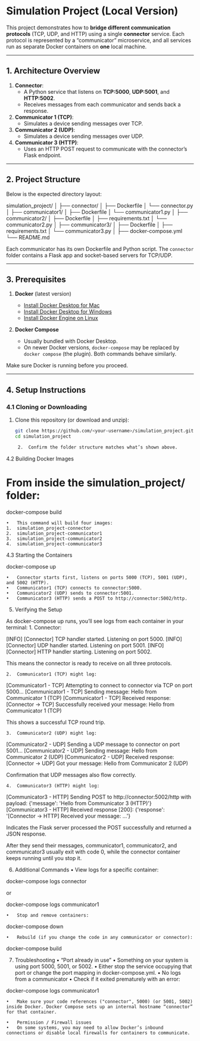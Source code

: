 # Simulation Project (Local Version)

This project demonstrates how to **bridge different communication protocols** (TCP, UDP, and HTTP) using a single **connector** service. Each protocol is represented by a “communicator” microservice, and all services run as separate Docker containers on **one** local machine.

---

## 1. Architecture Overview

1. **Connector**:  
   - A Python service that listens on **TCP:5000**, **UDP:5001**, and **HTTP:5002**.  
   - Receives messages from each communicator and sends back a response.  
2. **Communicator 1 (TCP)**:  
   - Simulates a device sending messages over TCP.  
3. **Communicator 2 (UDP)**:  
   - Simulates a device sending messages over UDP.  
4. **Communicator 3 (HTTP)**:  
   - Uses an HTTP POST request to communicate with the connector’s Flask endpoint.

---

## 2. Project Structure

Below is the expected directory layout:

simulation_project/
│
├── connector/
│   ├── Dockerfile
│   └── connector.py
│
├── communicator1/
│   ├── Dockerfile
│   └── communicator1.py
│
├── communicator2/
│   ├── Dockerfile
│   ├── requirements.txt
│   └── communicator2.py
│
├── communicator3/
│   ├── Dockerfile
│   ├── requirements.txt
│   └── communicator3.py
│
├── docker-compose.yml
└── README.md

Each communicator has its own Dockerfile and Python script. The `connector` folder contains a Flask app and socket-based servers for TCP/UDP.

---

## 3. Prerequisites

1. **Docker** (latest version)  
   - [Install Docker Desktop for Mac](https://docs.docker.com/desktop/install/mac-install/)  
   - [Install Docker Desktop for Windows](https://docs.docker.com/desktop/install/windows-install/)  
   - [Install Docker Engine on Linux](https://docs.docker.com/engine/install/)  

2. **Docker Compose**  
   - Usually bundled with Docker Desktop.  
   - On newer Docker versions, `docker-compose` may be replaced by `docker compose` (the plugin). Both commands behave similarly.

Make sure Docker is running before you proceed.

---

## 4. Setup Instructions

### 4.1 Cloning or Downloading

1. Clone this repository (or download and unzip):
   ```bash
   git clone https://github.com/<your-username>/simulation_project.git
   cd simulation_project

	2.	Confirm the folder structure matches what’s shown above.

4.2 Building Docker Images

# From inside the simulation_project/ folder:
docker-compose build

	•	This command will build four images:
	1.	simulation_project-connector
	2.	simulation_project-communicator1
	3.	simulation_project-communicator2
	4.	simulation_project-communicator3

4.3 Starting the Containers

docker-compose up

	•	Connector starts first, listens on ports 5000 (TCP), 5001 (UDP), and 5002 (HTTP).
	•	Communicator1 (TCP) connects to connector:5000.
	•	Communicator2 (UDP) sends to connector:5001.
	•	Communicator3 (HTTP) sends a POST to http://connector:5002/http.

5. Verifying the Setup

As docker-compose up runs, you’ll see logs from each container in your terminal:
	1.	Connector:

[INFO] [Connector] TCP handler started. Listening on port 5000.
[INFO] [Connector] UDP handler started. Listening on port 5001.
[INFO] [Connector] HTTP handler starting. Listening on port 5002.

This means the connector is ready to receive on all three protocols.

	2.	Communicator1 (TCP) might log:

[Communicator1 - TCP] Attempting to connect to connector via TCP on port 5000...
[Communicator1 - TCP] Sending message: Hello from Communicator 1 (TCP)
[Communicator1 - TCP] Received response: [Connector -> TCP] Successfully received your message: Hello from Communicator 1 (TCP)

This shows a successful TCP round trip.

	3.	Communicator2 (UDP) might log:

[Communicator2 - UDP] Sending a UDP message to connector on port 5001...
[Communicator2 - UDP] Sending message: Hello from Communicator 2 (UDP)
[Communicator2 - UDP] Received response: [Connector -> UDP] Got your message: Hello from Communicator 2 (UDP)

Confirmation that UDP messages also flow correctly.

	4.	Communicator3 (HTTP) might log:

[Communicator3 - HTTP] Sending POST to http://connector:5002/http with payload: {'message': 'Hello from Communicator 3 (HTTP)'}
[Communicator3 - HTTP] Received response [200]: {'response': '[Connector -> HTTP] Received your message: ...'}

Indicates the Flask server processed the POST successfully and returned a JSON response.

After they send their messages, communicator1, communicator2, and communicator3 usually exit with code 0, while the connector container keeps running until you stop it.

6. Additional Commands
	•	View logs for a specific container:

docker-compose logs connector

or

docker-compose logs communicator1


	•	Stop and remove containers:

docker-compose down


	•	Rebuild (if you change the code in any communicator or connector):

docker-compose build

7. Troubleshooting
	•	“Port already in use”
	•	Something on your system is using port 5000, 5001, or 5002.
	•	Either stop the service occupying that port or change the port mapping in docker-compose.yml.
	•	No logs from a communicator
	•	Check if it exited prematurely with an error:

docker-compose logs communicator1


	•	Make sure your code references ("connector", 5000) (or 5001, 5002) inside Docker. Docker Compose sets up an internal hostname “connector” for that container.

	•	Permission / Firewall issues
	•	On some systems, you may need to allow Docker’s inbound connections or disable local firewalls for containers to communicate.
